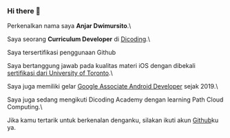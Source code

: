 ### Hi there 👋
 
Perkenalkan nama saya **Anjar Dwimursito**.\

Saya seorang **Curriculum Developer** di [Dicoding](https://www.dicoding.com/).\

Saya tersertifikasi penggunaan Github

Saya bertanggung jawab pada kualitas materi iOS dengan dibekali [sertifikasi dari University of Toronto](https://www.coursera.org/account/accomplishments/specialization/CLKJD8XBXJ3M).\

Saya juga memiliki gelar [Google Associate Android Developer](https://www.credential.net/h5deoi5h) sejak 2019.\

Saya juga sedang mengikuti Dicoding Academy dengan learning Path Cloud Computing.\

Jika kamu tertarik untuk berkenalan denganku, silakan ikuti akun [Github](https://github.com/anjardm)ku ya.

